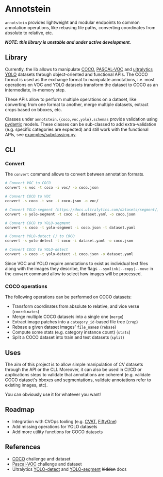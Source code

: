 # Annotstein

`annotstein` provides lightweight and modular endpoints to common annotation operations, like rebasing file paths, converting coordinates from absolute to relative, etc.

***NOTE: this library is unstable and under active development.***

## Library
Currently, the lib allows to manipulate [COCO](https://cocodataset.org/), [PASCAL-VOC](http://host.robots.ox.ac.uk/pascal/VOC/) and [ultralytics YOLO](https://docs.ultralytics.com/datasets/detect/) datasets through object-oriented and functional APIs.
The COCO format is used as the exchange format to manipulate annotations, i.e. most operations on VOC and YOLO datasets transform the dataset to COCO as an intermediate, in-memory step.

These APIs allow to perform multiple operations on a dataset, like converting from one format to another, merge multiple datasets, extract crops based on bboxes, etc.

Classes under `annotstein.{coco,voc,yolo}.schemas` provide validation using [pydantic](https://docs.pydantic.dev/latest/) models. These classes can be sub-classed to add extra-validation (e.g. specific categories are expected) and still work with the functional APIs, see [examples/subclassing.py](https://github.com/CarMiranda/annotstein/blob/main/examples/subclassing.py).

## CLI

### Convert
The `convert` command allows to convert between annotation formats.

```bash
# Convert VOC to COCO
convert -s voc -t coco -i voc/ -o coco.json

# Convert COCO to VOC
convert -s coco -t voc -i coco.json -o voc/

# Convert YOLO-segment (https://docs.ultralytics.com/datasets/segment/) to COCO
convert -s yolo-segment -t coco -i dataset.yaml -o coco.json

# Convert COCO to YOLO-segment
convert -s coco -t yolo-segment -i coco.json -t dataset.yaml

# Convert YOLO-detect () to COCO
convert -s yolo-detect -t coco -i dataset.yaml -o coco.json

# Convert COCO to YOLO-detect
convert -s coco -t yolo-detect -i coco.json -o dataset.yaml
```

Since VOC and YOLO require annotations to exist as individual text files along with the images they describe, the flags `--symlink|--copy|--move` in the `convert` command allow to select how images will be processed.

### COCO operations

The following operations can be performed on COCO datasets:
- Transform coordinates from absolute to relative, and vice verse (`coordinates`)
- Merge multiple COCO datasets into a single one (`merge`)
- Extract image patches into a `category_id`-based file tree (`crop`)
- Rebase a given dataset images' `file_name`s (`rebase`)
- Compute some stats (e.g. category instance count) (`stats`)
- Split a COCO dataset into train and test datasets (`split`)

## Uses

The aim of this project is to allow simple manipulation of CV datasets through the API or the CLI. Moreover, it can also be used in CI/CD or applications steps to validate that annotations are coherent (e.g. validate COCO dataset's bboxes and segmentations, validate annotations refer to existing images, etc).

You can obviously use it for whatever you want!

## Roadmap
- Integration with CVOps tooling (e.g. [CVAT](https://www.cvat.ai/), [FiftyOne](https://docs.voxel51.com/))
- Add missing operations for YOLO datasets
- Add more utility functions for COCO datasets

## References
- [COCO](https://cocodataset.org/) challenge and dataset
- [Pascal-VOC](http://host.robots.ox.ac.uk/pascal/VOC/) challenge and dataset
- Ultralytics [YOLO-detect](https://docs.ultralytics.com/datasets/detect/) and [YOLO-segment](https://docs.ultralytics.com/datasets/segment/) ~~hidden~~ docs
